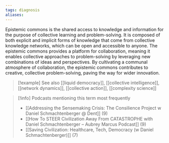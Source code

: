 ```yaml
---
tags: diagnosis
aliases:
---
```


Epistemic commons is the shared access to knowledge and information for the purpose of collective learning and problem-solving. It is composed of both explicit and implicit forms of knowledge that come from collective knowledge networks, which can be open and accessible to anyone. The epistemic commons provides a platform for collaboration, meaning it enables collective approaches to problem-solving by leveraging new combinations of ideas and perspectives. By cultivating a communal atmosphere of collaboration, the epistemic commons contributes to creative, collective problem-solving, paving the way for wider innovation.

> [!example] See also
> [[liquid democracy]], [[collective intelligence]], [[network dynamics]], [[collective action]], [[complexity science]]

> [!info] Podcasts mentioning this term most frequently
> * [[Addressing the Sensemaking Crisis: The Consilience Project w  Daniel Schmachtenberger @ Dent]] (9)
> * [[How To STEER Civilization Away From CATASTROPHE with Daniel Schmachtenberger – Aubrey Marcus Podcast]] (9)
> * [[Saving Civilization: Healthcare, Tech, Democracy (w Daniel Schmachtenberger)]] (7)